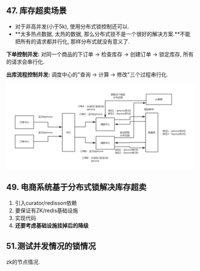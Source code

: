 ## 47. 库存超卖场景

- 对于非高并发(小于5k), 使用分布式锁控制还可以.
-  **太多热点数据, 太热的数据, 那么分布式锁不是一个很好的解决方案.**不能把所有的请求都并行化, 那样分布式就没有意义了.



**下单控制并发:** 对同一个商品的下订单 -> 检查库存 -> 创建订单 -> 锁定库存, 所有的请求会串行化.

**出库流程控制并发:** 调度中心的"查询 -> 计算 -> 修改"三个过程串行化.

![10_调度销售出库问题的分布式锁解决方案](%E5%88%86%E5%B8%83%E5%BC%8F%E9%94%813-%E4%B8%A4%E7%A7%8D%E9%94%81%E5%BA%94%E7%94%A8.assets/10_%E8%B0%83%E5%BA%A6%E9%94%80%E5%94%AE%E5%87%BA%E5%BA%93%E9%97%AE%E9%A2%98%E7%9A%84%E5%88%86%E5%B8%83%E5%BC%8F%E9%94%81%E8%A7%A3%E5%86%B3%E6%96%B9%E6%A1%88.png)









## 49. 电商系统基于分布式锁解决库存超卖

1. 引入curator/redisson依赖
2. 要保证有ZK/redis基础设施
3. 实现代码
4. **还要考虑基础设施挂掉后的降级**



## 51.测试并发情况的锁情况

zk的节点情况.



